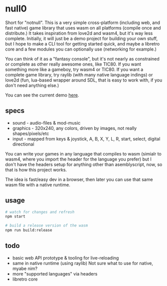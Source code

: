 # null0

Short for "notnull". This is a very simple cross-platform (including web, and fast native) game library that uses wasm on all platforms (compile once and distribute.) It takes inspiration from love2d and wasm4, but it's way less complete. Initially, it will just be a demo project for building your own stuff, but I hope to make a CLI tool for getting started quick, and maybe a libretro core and a few modules you can optionally use (networking for example.)

You can think of it as a "fantasy console", but it's not nearly as constrained or complete as other really awesome ones, like TIC80. If you want something more like a gameboy, try wasm4 or TIC80. If you want a complete game library, try raylib (with many native language indings) or love2d (fun, lua-based wrapper around SDL, that is easy to work with, if you don't need anything else.)

You can see the current demo [here](https://null0.surge.sh/).


## specs

- sound - audio-files & mod-music
- graphics - 320x240, any colors, driven by images, not really shapes/pixels/etc
- input - mapped from keys & joystick, A, B, X, Y, L, R, start, select, digital directional

You can write your games in any language that compiles to wasm (simialr to wasm4, where you import the header for the language you prefer) but I don't have the headers setup for anything other than asemblyscript, now, so that is how this project works.

The idea is fast/easy dev in a browser, then later you can use that same wasm file with a native runtime.

## usage

```sh
# watch for changes and refresh
npm start

# build a release version of the wasm
npm run build:release
```

## todo

- basic web API prototype & tooling for live-reloading
- same in native runtime (using raylib) Not sure what to use for native, myabe nim?
- more "supported languages" via headers
- libretro core